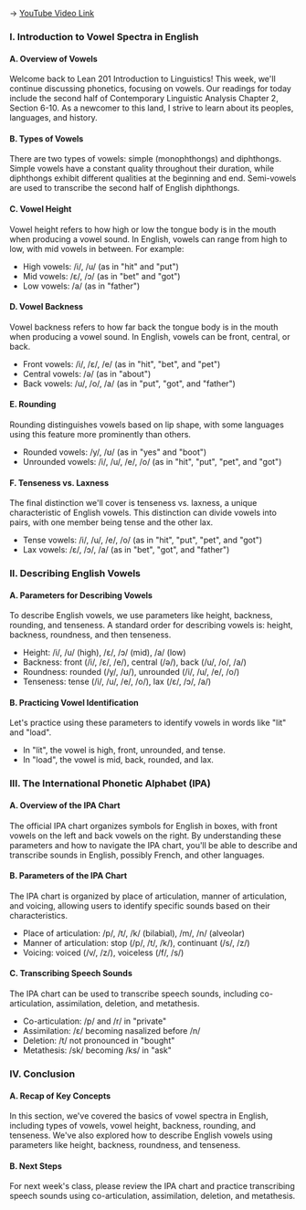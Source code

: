 -> [YouTube Video Link](https://www.youtube.com/watch?v=Wp3gkXvuxyg&list=PL2FP6Uxl9zMsNK6jVhY090e3FBDflTWBq&index=3&pp=iAQB)

### I. Introduction to Vowel Spectra in English
#### A. Overview of Vowels

Welcome back to Lean 201 Introduction to Linguistics! This week, we'll continue discussing phonetics, focusing on vowels. Our readings for today include the second half of Contemporary Linguistic Analysis Chapter 2, Section 6-10. As a newcomer to this land, I strive to learn about its peoples, languages, and history.

#### B. Types of Vowels

There are two types of vowels: simple (monophthongs) and diphthongs. Simple vowels have a constant quality throughout their duration, while diphthongs exhibit different qualities at the beginning and end. Semi-vowels are used to transcribe the second half of English diphthongs.

#### C. Vowel Height

Vowel height refers to how high or low the tongue body is in the mouth when producing a vowel sound. In English, vowels can range from high to low, with mid vowels in between. For example:

* High vowels: /i/, /u/ (as in "hit" and "put")
* Mid vowels: /ɛ/, /ɔ/ (as in "bet" and "got")
* Low vowels: /a/ (as in "father")

#### D. Vowel Backness

Vowel backness refers to how far back the tongue body is in the mouth when producing a vowel sound. In English, vowels can be front, central, or back.

* Front vowels: /i/, /ɛ/, /e/ (as in "hit", "bet", and "pet")
* Central vowels: /ə/ (as in "about")
* Back vowels: /u/, /o/, /a/ (as in "put", "got", and "father")

#### E. Rounding

Rounding distinguishes vowels based on lip shape, with some languages using this feature more prominently than others.

* Rounded vowels: /y/, /ʊ/ (as in "yes" and "boot")
* Unrounded vowels: /i/, /u/, /e/, /o/ (as in "hit", "put", "pet", and "got")

#### F. Tenseness vs. Laxness

The final distinction we'll cover is tenseness vs. laxness, a unique characteristic of English vowels. This distinction can divide vowels into pairs, with one member being tense and the other lax.

* Tense vowels: /i/, /u/, /e/, /o/ (as in "hit", "put", "pet", and "got")
* Lax vowels: /ɛ/, /ɔ/, /a/ (as in "bet", "got", and "father")

### II. Describing English Vowels
#### A. Parameters for Describing Vowels

To describe English vowels, we use parameters like height, backness, rounding, and tenseness. A standard order for describing vowels is: height, backness, roundness, and then tenseness.

* Height: /i/, /u/ (high), /ɛ/, /ɔ/ (mid), /a/ (low)
* Backness: front (/i/, /ɛ/, /e/), central (/ə/), back (/u/, /o/, /a/)
* Roundness: rounded (/y/, /ʊ/), unrounded (/i/, /u/, /e/, /o/)
* Tenseness: tense (/i/, /u/, /e/, /o/), lax (/ɛ/, /ɔ/, /a/)

#### B. Practicing Vowel Identification

Let's practice using these parameters to identify vowels in words like "lit" and "load".

* In "lit", the vowel is high, front, unrounded, and tense.
* In "load", the vowel is mid, back, rounded, and lax.

### III. The International Phonetic Alphabet (IPA)
#### A. Overview of the IPA Chart

The official IPA chart organizes symbols for English in boxes, with front vowels on the left and back vowels on the right. By understanding these parameters and how to navigate the IPA chart, you'll be able to describe and transcribe sounds in English, possibly French, and other languages.

#### B. Parameters of the IPA Chart

The IPA chart is organized by place of articulation, manner of articulation, and voicing, allowing users to identify specific sounds based on their characteristics.

* Place of articulation: /p/, /t/, /k/ (bilabial), /m/, /n/ (alveolar)
* Manner of articulation: stop (/p/, /t/, /k/), continuant (/s/, /z/)
* Voicing: voiced (/v/, /z/), voiceless (/f/, /s/)

#### C. Transcribing Speech Sounds

The IPA chart can be used to transcribe speech sounds, including co-articulation, assimilation, deletion, and metathesis.

* Co-articulation: /p/ and /r/ in "private"
* Assimilation: /ɛ/ becoming nasalized before /n/
* Deletion: /t/ not pronounced in "bought"
* Metathesis: /sk/ becoming /ks/ in "ask"

### IV. Conclusion
#### A. Recap of Key Concepts

In this section, we've covered the basics of vowel spectra in English, including types of vowels, vowel height, backness, rounding, and tenseness. We've also explored how to describe English vowels using parameters like height, backness, roundness, and tenseness.

#### B. Next Steps

For next week's class, please review the IPA chart and practice transcribing speech sounds using co-articulation, assimilation, deletion, and metathesis.